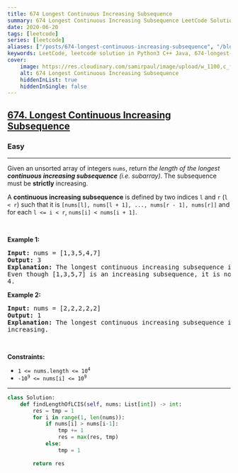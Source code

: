 ```yaml
---
title: 674 Longest Continuous Increasing Subsequence
summary: 674 Longest Continuous Increasing Subsequence LeetCode Solution Explained
date: 2020-06-20
tags: [leetcode]
series: [leetcode]
aliases: ["/posts/674-longest-continuous-increasing-subsequence", "/blog/posts/674-longest-continuous-increasing-subsequence", "/674-longest-continuous-increasing-subsequence"]
keywords: LeetCode, leetcode solution in Python3 C++ Java, 674-longest-continuous-increasing-subsequence solution
cover:
    image: https://res.cloudinary.com/samirpaul/image/upload/w_1100,c_fit,co_rgb:FFFFFF,l_text:Arial_70_bold:674 Longest Continuous Increasing Subsequence/problem-solving.webp
    alt: 674 Longest Continuous Increasing Subsequence
    hiddenInList: true
    hiddenInSingle: false
---
```



<h2><a href="https://leetcode.com/problems/longest-continuous-increasing-subsequence/">674. Longest Continuous Increasing Subsequence</a></h2><h3>Easy</h3><hr><div><p>Given an unsorted array of integers <code>nums</code>, return <em>the length of the longest <strong>continuous increasing subsequence</strong> (i.e. subarray)</em>. The subsequence must be <strong>strictly</strong> increasing.</p>

<p>A <strong>continuous increasing subsequence</strong> is defined by two indices <code>l</code> and <code>r</code> (<code>l &lt; r</code>) such that it is <code>[nums[l], nums[l + 1], ..., nums[r - 1], nums[r]]</code> and for each <code>l &lt;= i &lt; r</code>, <code>nums[i] &lt; nums[i + 1]</code>.</p>

<p>&nbsp;</p>
<p><strong>Example 1:</strong></p>

<pre><strong>Input:</strong> nums = [1,3,5,4,7]
<strong>Output:</strong> 3
<strong>Explanation:</strong> The longest continuous increasing subsequence is [1,3,5] with length 3.
Even though [1,3,5,7] is an increasing subsequence, it is not continuous as elements 5 and 7 are separated by element
4.
</pre>

<p><strong>Example 2:</strong></p>

<pre><strong>Input:</strong> nums = [2,2,2,2,2]
<strong>Output:</strong> 1
<strong>Explanation:</strong> The longest continuous increasing subsequence is [2] with length 1. Note that it must be strictly
increasing.
</pre>

<p>&nbsp;</p>
<p><strong>Constraints:</strong></p>

<ul>
	<li><code>1 &lt;= nums.length &lt;= 10<sup>4</sup></code></li>
	<li><code>-10<sup>9</sup> &lt;= nums[i] &lt;= 10<sup>9</sup></code></li>
</ul>
</div>

---




```python
class Solution:
    def findLengthOfLCIS(self, nums: List[int]) -> int:
        res = tmp = 1
        for i in range(1, len(nums)):
            if nums[i] > nums[i-1]:
                tmp += 1
                res = max(res, tmp)
            else:
                tmp = 1
            
        return res
```
